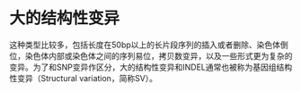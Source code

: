# 大的结构性变异

这种类型比较多，包括长度在50bp以上的长片段序列的插入或者删除、染色体倒位，染色体内部或染色体之间的序列易位，拷贝数变异，以及一些形式更为复杂的变异。为了和SNP变异作区分，大的结构性变异和INDEL通常也被称为基因组结构性变异（Structural variation，简称SV）。

